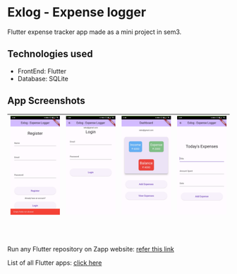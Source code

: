 # Exlog - Expense logger

Flutter expense tracker app made as a mini project in sem3.

## Technologies used

- FrontEnd: Flutter
- Database: SQLite

## App Screenshots

| ![screenshot](ss/ss1.jpg) | ![screenshot](ss/ss3.jpg)  | ![screenshot](ss/ss4.jpg)  | ![screenshot](ss/ss5.jpg)  |
| -------------------------- | -------------------------- | -------------------------- | -------------------------- |

<br><br>

Run any Flutter repository on Zapp website: <a href="https://zapp.run/assets/homepage/import-github.gif">refer this link </a>

List of all Flutter apps: <a href="https://github.com/Rahullkumr/Flutter-Projects-List">click here</a>

